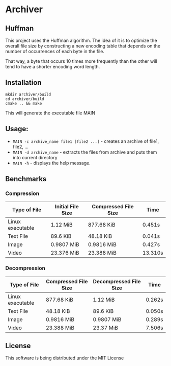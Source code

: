 # Archiver

## Huffman

This project uses the Huffman algorithm.
The idea of it is to optimize the overall file size by
constructing a new encoding table that depends on the number
of occurrences of each byte in the file. 

That way, a byte that occurs 10 times more frequently than the other will
tend to have a shorter encoding word length.

## Installation

```
mkdir archiver/build
cd archiver/build
cmake .. && make 
```

This will generate the executable file MAIN

## Usage:

* `MAIN -c archive_name file1 [file2 ...]` - creates an archive of file1, file2, ...
* `MAIN -d archive_name` - extracts the files from archive and puts them into current directory
* `MAIN -h` - displays the help message.

## Benchmarks

### Compression

|   Type of File   | Initial File Size | Compressed File Size |   Time   |
|------------------|-------------------|----------------------|----------|
| Linux executable |      1.12 MiB     |      877.68 KiB      |  0.451s  |
|    Text File     |      89.6 KiB     |      48.18  KiB      |  0.041s  |
|      Image       |     0.9807 MiB    |      0.9816 MiB      |  0.427s  |
|      Video       |     23.376 MiB    |      23.388 MiB      |  13.310s |

### Decompression

|   Type of File   | Compressed File Size | Decompressed File Size |   Time   |
|------------------|----------------------|------------------------|----------|
| Linux executable |      877.68 KiB      |        1.12 MiB        |  0.262s  |
|    Text File     |      48.18  KiB      |        89.6 KiB        |  0.050s  |
|      Image       |      0.9816 MiB      |       0.9807 MiB       |  0.289s  |
|      Video       |      23.388 MiB      |        23.37 MiB       |  7.506s  |

## License

This software is being distributed under the MIT License
